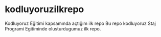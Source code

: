 # kodluyoruzilkrepo
Kodluyoruz Eğitimi kapsamında açtığım ilk repo
Bu repo kodluyoruz Staj Programi Egitiminde olusturdugumuz ilk repo.
